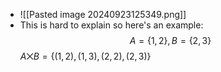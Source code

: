 - ![[Pasted image 20240923125349.png]]
- This is hard to explain so here's an example:
$$
	A = \{1,2\}, B=\{2,3\}
$$
$A \bigtimes B = \{(1,2),(1,3),(2,2),(2,3)\}$


